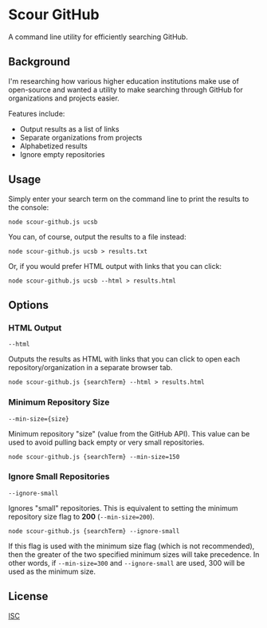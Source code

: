# Scour GitHub

A command line utility for efficiently searching GitHub.

## Background

I'm researching how various higher education institutions make use of
open-source and wanted a utility to make searching through GitHub for
organizations and projects easier.

Features include:

* Output results as a list of links
* Separate organizations from projects
* Alphabetized results
* Ignore empty repositories

## Usage

Simply enter your search term on the command line to print the results to
the console:

```
node scour-github.js ucsb
```

You can, of course, output the results to a file instead:

```
node scour-github.js ucsb > results.txt
```

Or, if you would prefer HTML output with links that you can click:

```
node scour-github.js ucsb --html > results.html
```

## Options

### HTML Output

```
--html
```

Outputs the results as HTML with links that you can click to open each
repository/organization in a separate browser tab.

```
node scour-github.js {searchTerm} --html > results.html
```

### Minimum Repository Size

```
--min-size={size}
```

Minimum repository "size" (value from the GitHub API). This value can be used
to avoid pulling back empty or very small repositories.

```
node scour-github.js {searchTerm} --min-size=150
```

### Ignore Small Repositories

```
--ignore-small
```

Ignores "small" repositories. This is equivalent to setting the minimum
repository size flag to **200** (`--min-size=200`).

```
node scour-github.js {searchTerm} --ignore-small
```

If this flag is used with the minimum size flag (which is not recommended),
then the greater of the two specified minimum sizes will take precedence.
In other words, if `--min-size=300` and `--ignore-small` are used, 300 will be
used as the minimum size.

## License

[ISC](https://opensource.org/licenses/ISC)
